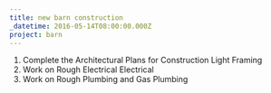 ```yaml
---
title: new barn construction
_datetime: 2016-05-14T08:00:00.000Z
project: barn
---
```



1. Complete the Architectural Plans for Construction Light Framing
2. Work on Rough Electrical Electrical
3. Work on Rough Plumbing and Gas Plumbing